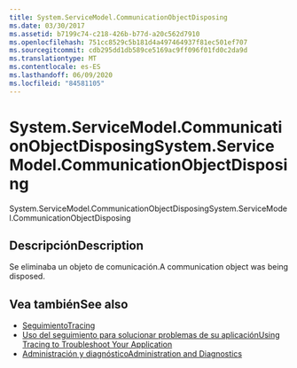 ```yaml
---
title: System.ServiceModel.CommunicationObjectDisposing
ms.date: 03/30/2017
ms.assetid: b7199c74-c218-426b-b77d-a20c562d7910
ms.openlocfilehash: 751cc8529c5b181d4a497464937f81ec501ef707
ms.sourcegitcommit: cdb295dd1db589ce5169ac9ff096f01fd0c2da9d
ms.translationtype: MT
ms.contentlocale: es-ES
ms.lasthandoff: 06/09/2020
ms.locfileid: "84581105"
---
```

# <a name="systemservicemodelcommunicationobjectdisposing"></a><span data-ttu-id="fcbd1-102">System.ServiceModel.CommunicationObjectDisposing</span><span class="sxs-lookup"><span data-stu-id="fcbd1-102">System.ServiceModel.CommunicationObjectDisposing</span></span>
<span data-ttu-id="fcbd1-103">System.ServiceModel.CommunicationObjectDisposing</span><span class="sxs-lookup"><span data-stu-id="fcbd1-103">System.ServiceModel.CommunicationObjectDisposing</span></span>  
  
## <a name="description"></a><span data-ttu-id="fcbd1-104">Descripción</span><span class="sxs-lookup"><span data-stu-id="fcbd1-104">Description</span></span>  
 <span data-ttu-id="fcbd1-105">Se eliminaba un objeto de comunicación.</span><span class="sxs-lookup"><span data-stu-id="fcbd1-105">A communication object was being disposed.</span></span>  
  
## <a name="see-also"></a><span data-ttu-id="fcbd1-106">Vea también</span><span class="sxs-lookup"><span data-stu-id="fcbd1-106">See also</span></span>

- [<span data-ttu-id="fcbd1-107">Seguimiento</span><span class="sxs-lookup"><span data-stu-id="fcbd1-107">Tracing</span></span>](index.md)
- [<span data-ttu-id="fcbd1-108">Uso del seguimiento para solucionar problemas de su aplicación</span><span class="sxs-lookup"><span data-stu-id="fcbd1-108">Using Tracing to Troubleshoot Your Application</span></span>](using-tracing-to-troubleshoot-your-application.md)
- [<span data-ttu-id="fcbd1-109">Administración y diagnóstico</span><span class="sxs-lookup"><span data-stu-id="fcbd1-109">Administration and Diagnostics</span></span>](../index.md)
